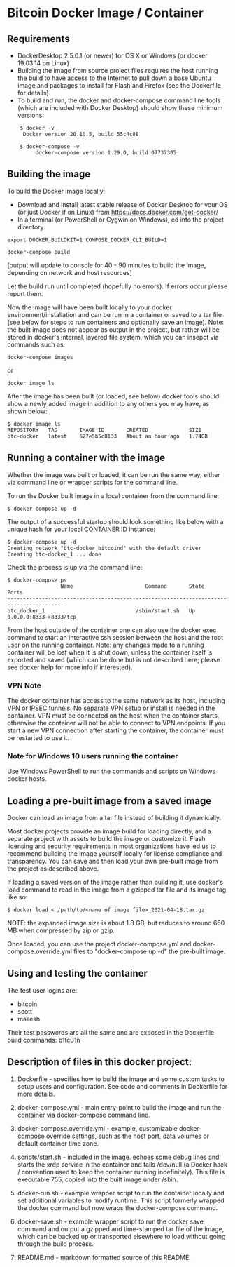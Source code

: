 # Bitcoin Docker Image / Container

## Requirements
 * DockerDesktop 2.5.0.1 (or newer) for OS X or Windows (or docker 19.03.14 on Linux)
 * Building the image from source project files requires the host running the build to have access to the Internet to pull down a base Ubuntu image and packages to install for Flash and Firefox (see the Dockerfile for details).
 * To build and run, the docker and docker-compose command line tools (which are included with Docker Desktop) should show these minimum versions:

```
	$ docker -v
     Docker version 20.10.5, build 55c4c88
	
	$ docker-compose -v
         docker-compose version 1.29.0, build 07737305
```
 
## Building the image
To build the Docker image locally:

 * Download and install latest stable release of Docker Desktop for your OS (or just Docker if on Linux) from https://docs.docker.com/get-docker/
 * In a terminal (or PowerShell or Cygwin on Windows), cd into the project directory.

```
export DOCKER_BUILDKIT=1 COMPOSE_DOCKER_CLI_BUILD=1

docker-compose build
```
[output will update to console for 40 - 90 minutes to build the image, depending on network and host resources]

Let the build run until completed (hopefully no errors). If errors occur please report them.

Now the image will have been built locally to your docker environment/installation and can be run in a container or saved to a tar file (see below for steps to run containers and optionally save an image).  Note: the built image does not appear as output in the project, but rather will be stored in docker's internal, layered file system, which you can insepct via commands such as:

```
docker-compose images
```
or 

```
docker image ls
```

After the image has been built (or loaded, see below) docker tools should show a newly added image in addition to any others you may have, as shown below:

```
$ docker image ls
REPOSITORY   TAG       IMAGE ID       CREATED             SIZE
btc-docker   latest    627e5b5c8133   About an hour ago   1.74GB
```

## Running a container with the image
Whether the image was built or loaded, it can be run the same way, either via command line or wrapper scripts for the command line.

To run the Docker built image in a local container from the command line:

```
$ docker-compose up -d
```
The output of a successful startup should look something like below with a unique hash for your local CONTAINER ID instance:

```
$ docker-compose up -d
Creating network "btc-docker_bitcoind" with the default driver
Creating btc-docker_1 ... done
```
Check the process is up via the command line:

```
$ docker-compose ps
                 Name                       Command       State           Ports
----------------------------------------------------------------------------------------
btc_docker_1                             /sbin/start.sh   Up      0.0.0.0:8333->8333/tcp
```

From the host outside of the container one can also use the docker exec command to start an interactive ssh session between the host and the root user on the running container.  Note: any changes made to a running container will be lost when it is shut down, unless the container itself is exported and saved (which can be done but is not described here; please see docker help for more info if interested).


### VPN Note
The docker container has access to the same network as its host, including VPN or IPSEC tunnels.
No separate VPN setup or install is needed in the container.  VPN must be connected on the host when the container starts, 
otherwise the container will not be able to connect to VPN endpoints.  If you start a new VPN connection after starting the container, 
the container must be restarted to use it.

### Note for Windows 10 users running the container
Use Windows PowerShell to run the commands and scripts on Windows docker hosts.

## Loading a pre-built image from a saved image
Docker can load an image from a tar file instead of building it dynamically.

Most docker projects provide an image build for loading directly, and a separate project with assets to build the image or customize it.  Flash licensing and security requirements in most organizations have led us to recommend building the image yourself locally for license compliance and transparency. You can save and then load your own pre-built image from the project as described above.

If loading a saved version of the image rather than building it, use docker's load command to read in the image from a gzipped tar file and its image tag like so:

```
$ docker load < /path/to/<name of image file>_2021-04-18.tar.gz
```
NOTE: the expanded image size is about 1.8 GB, but reduces to around 650 MB when compressed by zip or gzip.

Once loaded, you can use the project docker-compose.yml and docker-compose.override.yml files to "docker-compose up -d" the pre-built image. 

## Using and testing the container

The test user logins are:

* bitcoin
* scott
* mallesh

Their test passwords are all the same and are exposed in the Dockerfile build commands: b1tc01n

## Description of files in this docker project:

1. Dockerfile - specifies how to build the image and some custom tasks to setup users and configuration. See code and comments in Dockerfile for more details.

2. docker-compose.yml - main entry-point to build the image and run the container via docker-compose command line.

3. docker-compose.override.yml - example, customizable docker-compose override settings, such as the host port, data volumes or default container time zone.

2. scripts/start.sh - included in the image. echoes some debug lines and starts the xrdp service in the container and tails /dev/null (a Docker hack / convention used to keep the container running indefinitely). This file is executable 755, copied into the built image under /sbin.

4. docker-run.sh - example wrapper script to run the container locally and set additional variables to modify runtime.  This script formerly wrapped the docker command but now wraps the docker-compose command.

5. docker-save.sh - example wrapper script to run the docker save command and output a gzipped and time-stamped tar file of the image, which can be backed up or transported elsewhere to load without going through the build process. 

9. README.md - markdown formatted source of this README.
